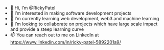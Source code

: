 - 👋 Hi, I’m @RickyPatel
- 👀 I’m interested in making software development projects
- 🌱 I’m currently learning web development, web3 and machine learning
- 💞️ I’m looking to collaborate on projects which have large scale impact and provide a steep learning curve
- 📫 You can reach out to me on LinkedIn at https://www.linkedin.com/in/ricky-patel-5892201a9/

<!---
RickyPatel/RickyPatel is a ✨ special ✨ repository because its `README.md` (this file) appears on your GitHub profile.
You can click the Preview link to take a look at your changes.
--->
